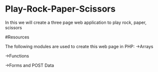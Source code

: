 # Play-Rock-Paper-Scissors
In this we will create a three page web application to play rock, paper, scissors 

#Resources

The following modules are used to create this web page in PHP:
->Arrays

->Functions

->Forms and POST Data
